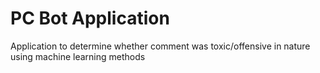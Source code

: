 # PC Bot Application
Application to determine whether comment was toxic/offensive in nature using machine learning methods
